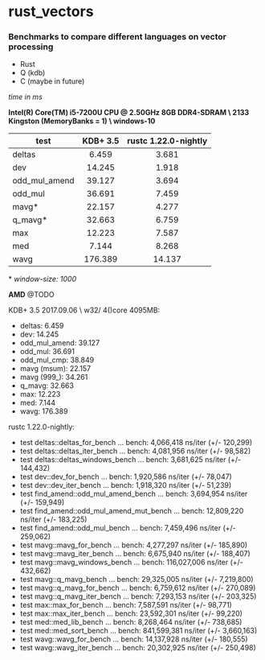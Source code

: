 # rust_vectors
### Benchmarks to compare different languages on vector processing
- Rust
- Q (kdb)
- C (maybe in future)

_time in ms_

**Intel(R) Core(TM) i5-7200U CPU @ 2.50GHz
8GB DDR4-SDRAM \ 2133 Kingston (MemoryBanks = 1) \ windows-10**

|test           | KDB+ 3.5  | rustc 1.22.0-nightly |
|---------------|:---------:|:--------------------:|
| deltas        | 6.459     | 3.681                |
| dev           | 14.245    | 1.918                |
| odd_mul_amend | 39.127    | 3.694                |
| odd_mul       | 36.691    | 7.459                |
| mavg*         | 22.157    | 4.277                |
| q_mavg*       | 32.663    | 6.759                |
| max           | 12.223    | 7.587                |
| med           | 7.144     | 8.268                |
| wavg          | 176.389   | 14.137               |

\* _window-size: 1000_

**AMD**
@TODO

KDB+ 3.5 2017.09.06 \ w32/ 4()core 4095MB:
- deltas: 6.459
- dev: 14.245
- odd_mul_amend: 39.127
- odd_mul: 36.691
- odd_mul_cmp: 38.849
- mavg (msum): 22.157
- mavg (999_): 34.261
- q_mavg: 32.663
- max: 12.223
- med: 7.144
- wavg: 176.389

rustc 1.22.0-nightly:
- test deltas::deltas_for_bench            ... bench:   4,066,418 ns/iter (+/- 120,299)
- test deltas::deltas_iter_bench           ... bench:   4,081,956 ns/iter (+/- 98,582)
- test deltas::deltas_windows_bench        ... bench:   3,681,625 ns/iter (+/- 144,432)
- test dev::dev_for_bench                  ... bench:   1,920,586 ns/iter (+/- 78,047)
- test dev::dev_iter_bench                 ... bench:   1,918,320 ns/iter (+/- 51,239)
- test find_amend::odd_mul_amend_bench     ... bench:   3,694,954 ns/iter (+/- 159,949)
- test find_amend::odd_mul_amend_mut_bench ... bench:  12,809,220 ns/iter (+/- 183,225)
- test find_amend::odd_mul_bench           ... bench:   7,459,496 ns/iter (+/- 259,062)
- test mavg::mavg_for_bench                ... bench:   4,277,297 ns/iter (+/- 185,890)
- test mavg::mavg_iter_bench               ... bench:   6,675,940 ns/iter (+/- 188,407)
- test mavg::mavg_windows_bench            ... bench: 116,027,006 ns/iter (+/- 432,662)
- test mavg::q_mavg_bench                  ... bench:  29,325,005 ns/iter (+/- 7,219,800)
- test mavg::q_mavg_for_bench              ... bench:   6,759,612 ns/iter (+/- 270,089)
- test mavg::q_mavg_iter_bench             ... bench:   7,293,153 ns/iter (+/- 203,325)
- test max::max_for_bench                  ... bench:   7,587,591 ns/iter (+/- 98,771)
- test max::max_iter_bench                 ... bench:  23,592,301 ns/iter (+/- 99,220)
- test med::med_lib_bench                  ... bench:   8,268,464 ns/iter (+/- 738,685)
- test med::med_sort_bench                 ... bench: 841,599,381 ns/iter (+/- 3,660,163)
- test wavg::wavg_for_bench                ... bench:  14,137,928 ns/iter (+/- 180,555)
- test wavg::wavg_iter_bench               ... bench:  20,302,925 ns/iter (+/- 250,498)
